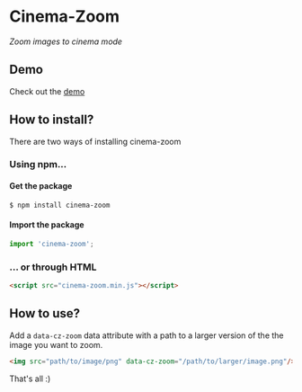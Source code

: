 # Cinema-Zoom

_Zoom images to cinema mode_

## Demo

Check out the [demo](https://dejorrit.github.io/cinema-zoom)

## How to install?

There are two ways of installing cinema-zoom

### Using npm...

#### Get the package

```
$ npm install cinema-zoom
```

#### Import the package

```javascript
import 'cinema-zoom';
```

### ... or through HTML

```html
<script src="cinema-zoom.min.js"></script>
``` 

## How to use?

Add a `data-cz-zoom` data attribute with a path to a larger version of the the image you want to zoom. 

```html
<img src="path/to/image/png" data-cz-zoom="/path/to/larger/image.png"/> 
```

That's all :)

